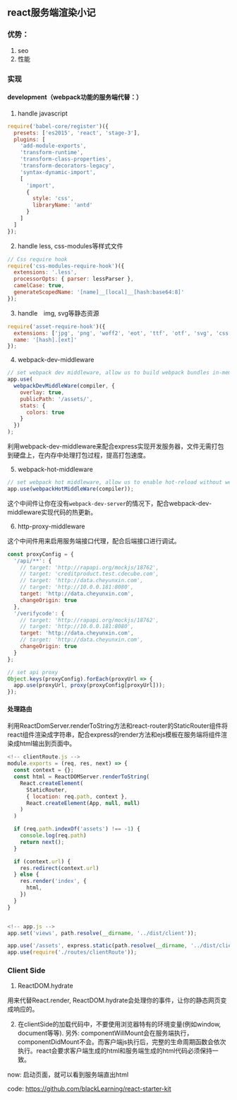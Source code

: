 ## react服务端渲染小记

### 优势：

1. seo
2. 性能

### 实现

#### development（webpack功能的服务端代替：）

1. handle javascript

```js
require('babel-core/register')({
  presets: ['es2015', 'react', 'stage-3'],
  plugins: [
    'add-module-exports',
    'transform-runtime',
    'transform-class-properties',
    'transform-decorators-legacy',
    'syntax-dynamic-import',
    [
      'import',
      {
        style: 'css',
        libraryName: 'antd'
      }
    ]
  ]
});
```

2. handle less, css-modules等样式文件

```js
// Css require hook
require('css-modules-require-hook')({
  extensions: '.less',
  processorOpts: { parser: lessParser },
  camelCase: true,
  generateScopedName: '[name]__[local]__[hash:base64:8]'
});

```

3. handle　img, svg等静态资源

```js
require('asset-require-hook')({
  extensions: ['jpg', 'png', 'woff2', 'eot', 'ttf', 'otf', 'svg', 'css'],
  name: '[hash].[ext]'
});
```

4. webpack-dev-middleware

```js
// set webpack dev middleware, allow us to build webpack bundles in-memory
app.use(
  webpackDevMiddleWare(compiler, {
    overlay: true,
    publicPath: '/assets/',
    stats: {
      colors: true
    }
  })
);
```

利用webpack-dev-middleware来配合express实现开发服务器，文件无需打包到硬盘上，在内存中处理打包过程，提高打包速度。


5. webpack-hot-middleware

```js
// set webpack hot middleware, allow us to enable hot-reload without webpack-dev-server
app.use(webpackHotMiddleWare(compiler));
```

这个中间件让你在没有`webpack-dev-server`的情况下，配合webpack-dev-middleware实现代码的热更新。


6. http-proxy-middleware

这个中间件用来启用服务端接口代理，配合后端接口进行调试。


```js
const proxyConfig = {
  '/api/**': {
    // target: 'http://rapapi.org/mockjs/18762',
    // target: 'creditproduct.test.cdecube.com',
    // target: 'http://data.cheyunxin.com',
    // target: 'http://10.0.0.181:8080',
    target: 'http://data.cheyunxin.com',
    changeOrigin: true
  },
  '/verifycode': {
    // target: 'http://rapapi.org/mockjs/18762',
    // target: 'http://10.0.0.181:8080',
    target: 'http://data.cheyunxin.com',
    // target: 'http://data.cheyunxin.com',
    changeOrigin: true
  }
};

// set api proxy
Object.keys(proxyConfig).forEach(proxyUrl => {
  app.use(proxyUrl, proxy(proxyConfig[proxyUrl]));
});
```

#### 处理路由

利用ReactDomServer.renderToString方法和react-router的StaticRouter组件将react组件渲染成字符串，配合express的render方法和ejs模板在服务端将组件渲染成html输出到页面中。

```js
<!-- clientRoute.js -->
module.exports = (req, res, next) => {
  const context = {};
  const html = ReactDOMServer.renderToString(
    React.createElement(
      StaticRouter,
      { location: req.path, context },
      React.createElement(App, null, null)
    )
  )

  if (req.path.indexOf('assets') !== -1) {
    console.log(req.path)
    return next();
  }

  if (context.url) {
    res.redirect(context.url)
  } else {
    res.render('index', {
      html,
    })
  }
}


<!-- app.js -->
app.set('views', path.resolve(__dirname, '../dist/client'));

app.use('/assets', express.static(path.resolve(__dirname, '../dist/client/assets')));
app.use(require('./routes/clientRoute'));
```


### Client Side

1. ReactDOM.hydrate

用来代替React.render, ReactDOM.hydrate会处理你的事件，让你的静态网页变成响应的。

2. 在clientSide的加载代码中，不要使用浏览器特有的环境变量(例如window, document等等).
另外: componentWillMount会在服务端执行，componentDidMount不会。而客户端js执行后，完整的生命周期函数会依次执行。react会要求客户端生成的html和服务端生成的html代码必须保持一致。


now: 启动页面，就可以看到服务端直出html

code: https://github.com/blackLearning/react-starter-kit






